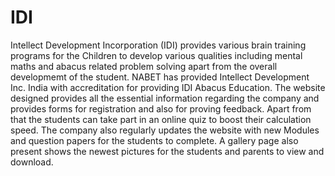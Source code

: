 # IDI
Intellect Development Incorporation (IDI) provides various brain training programs for the Children to develop various qualities including mental maths and abacus related problem solving apart from the overall developmemt of the student. NABET has provided Intellect Development Inc. India with accreditation for providing IDI Abacus Education. 
The website designed provides all the essential information regarding the company and provides forms for registration and also for proving feedback. Apart from that the students can take part in an online quiz to boost their calculation speed. The company also regularly updates the website with new Modules and question papers for the students to complete. A gallery page also present shows the newest pictures for the students and parents to view and download. 
